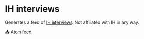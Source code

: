 # IH interviews

Generates a feed of [IH interviews](https://www.indiehackers.com/interviews/). Not affiliated with IH in any way.

[📥 Atom feed](https://raw.githubusercontent.com/honzajavorek/ih-interviews/main/feed.xml)
